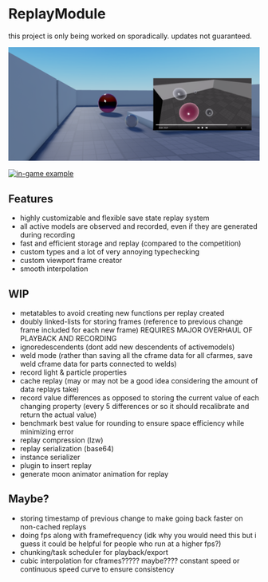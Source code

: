 # ReplayModule

this project is only being worked on sporadically. updates not guaranteed.

![viewport replay example](assets/viewport_replay_example.png)

[![in-game example](http://img.youtube.com/vi/GnE_tFeySyw/0.jpg)](http://www.youtube.com/watch?v=GnE_tFeySyw "pf replay system")

## Features
- highly customizable and flexible save state replay system
- all active models are observed and recorded, even if they are generated during recording
- fast and efficient storage and replay (compared to the competition)
- custom types and a lot of very annoying typechecking
- custom viewport frame creator
- smooth interpolation

## WIP
- metatables to avoid creating new functions per replay created
- doubly linked-lists for storing frames (reference to previous change frame included for each new frame) REQUIRES MAJOR OVERHAUL OF PLAYBACK AND RECORDING
- ignoredescendents (dont add new descendents of activemodels)
- weld mode (rather than saving all the cframe data for all cfarmes, save weld cframe data for parts connected to welds)
- record light & particle properties
- cache replay (may or may not be a good idea considering the amount of data replays take)
- record value differences as opposed to storing the current value of each changing property (every 5 differences or so it should recalibrate and return the actual value)
- benchmark best value for rounding to ensure space efficiency while minimizing error
- replay compression (lzw)
- replay serialization (base64)
- instance serializer
- plugin to insert replay
- generate moon animator animation for replay

## Maybe?
- storing timestamp of previous change to make going back faster on non-cached replays
- doing fps along with framefrequency (idk why you would need this but i guess it could be helpful for people who run at a higher fps?)
- chunking/task scheduler for playback/export
- cubic interpolation for cframes????? maybe???? constant speed or continuous speed curve to ensure consistency